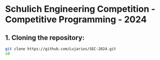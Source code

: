 # Schulich Engineering Competition - Competitive Programming - 2024

## 1. Cloning the repository:
```bash
git clone https://github.com/Lujarios/SEC-2024.git
cd 
```
